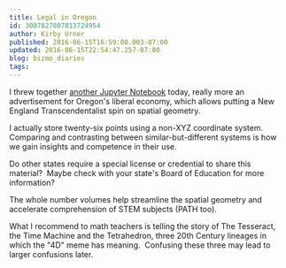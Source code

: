 ```yaml
---
title: Legal in Oregon
id: 3007827807813724954
author: Kirby Urner
published: 2016-06-15T16:59:00.003-07:00
updated: 2016-06-15T22:54:47.257-07:00
blog: bizmo_diaries
tags: 
---
```


[](https://www.flickr.com/photos/kirbyurner/27597104612/in/dateposted-public/)

I threw together [another Jupyter Notebook](http://nbviewer.jupyter.org/github/4dsolutions/Python5/blob/master/Polyhedrons%20101.ipynb#) today, really more an advertisement for Oregon's liberal economy, which allows putting a New England Transcendentalist spin on spatial geometry.

I actually store twenty-six points using a non-XYZ coordinate system.  Comparing and contrasting between similar-but-different systems is how we gain insights and competence in their use.

Do other states require a special license or credential to share this material?  Maybe check with your state's Board of Education for more information?

The whole number volumes help streamline the spatial geometry and accelerate comprehension of STEM subjects (PATH too).

What I recommend to math teachers is telling the story of The Tesseract, the Time Machine and the Tetrahedron, three 20th Century lineages in which the "4D" meme has meaning.  Confusing these three may lead to larger confusions later.